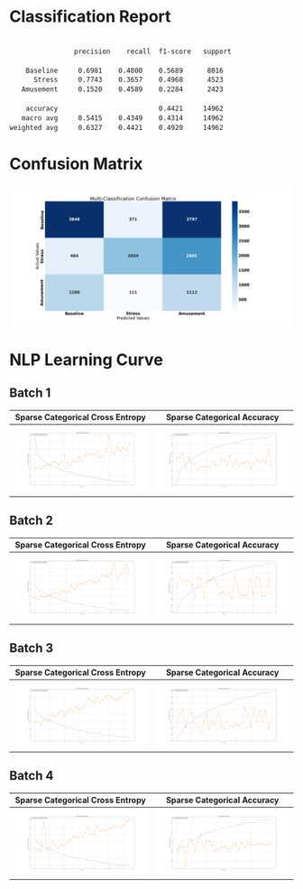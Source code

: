 # Classification Report

```txt

                precision    recall  f1-score   support

    Baseline     0.6981    0.4800    0.5689      8016
      Stress     0.7743    0.3657    0.4968      4523
   Amusement     0.1520    0.4589    0.2284      2423

    accuracy                         0.4421     14962
   macro avg     0.5415    0.4349    0.4314     14962
weighted avg     0.6327    0.4421    0.4920     14962

```

# Confusion Matrix

![ConfusionMatrix](confusionMatrix.png)

# NLP Learning Curve

## Batch 1

| Sparse Categorical Cross Entropy      | Sparse Categorical Accuracy |
| ----------- | ----------- |
| ![SparseCategoricalCrossEntropy](lossLearningCurve_2_1.png)      | ![SparseCategoricalAccuracy](metricLearningCurve_2_1.png)       |

## Batch 2

| Sparse Categorical Cross Entropy      | Sparse Categorical Accuracy |
| ----------- | ----------- |
| ![SparseCategoricalCrossEntropy](lossLearningCurve_2_2.png)      | ![SparseCategoricalAccuracy](metricLearningCurve_2_2.png)       |

## Batch 3

| Sparse Categorical Cross Entropy      | Sparse Categorical Accuracy |
| ----------- | ----------- |
| ![SparseCategoricalCrossEntropy](lossLearningCurve_2_3.png)      | ![SparseCategoricalAccuracy](metricLearningCurve_2_3.png)       |

## Batch 4

| Sparse Categorical Cross Entropy      | Sparse Categorical Accuracy |
| ----------- | ----------- |
| ![SparseCategoricalCrossEntropy](lossLearningCurve_2_4.png)      | ![SparseCategoricalAccuracy](metricLearningCurve_2_4.png)       |